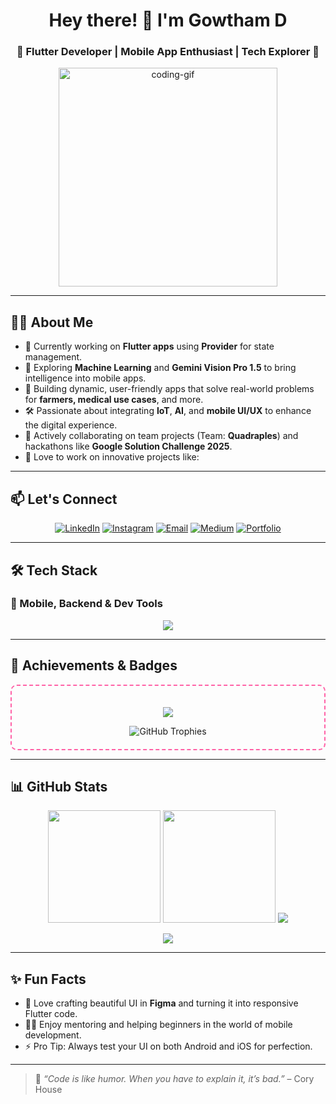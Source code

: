 <h1 align="center">Hey there! 👋 I'm Gowtham D</h1> 
   
<h3 align="center">🚀 Flutter Developer | Mobile App Enthusiast | Tech Explorer 🚀</h3>     
      
<p align="center">
  <img src="https://media.giphy.com/media/qgQUggAC3Pfv687qPC/giphy.gif" width="350" alt="coding-gif"/> 
</p>  

---

## 👨‍💻 About Me

- 🔭 Currently working on **Flutter apps** using **Provider** for state management.
- 🌱 Exploring **Machine Learning** and **Gemini Vision Pro 1.5** to bring intelligence into mobile apps.
- 📱 Building dynamic, user-friendly apps that solve real-world problems for **farmers, medical use cases**, and more.
- 🛠 Passionate about integrating **IoT**, **AI**, and **mobile UI/UX** to enhance the digital experience.
- 🤝 Actively collaborating on team projects (Team: **Quadraples**) and hackathons like **Google Solution Challenge 2025**.
- 🧠 Love to work on innovative projects like:

---

## 📫 Let's Connect

<p align="center">
  <a href="https://www.linkedin.com/in/gowtham-d-123186270/" target="_blank"><img src="https://img.shields.io/badge/LinkedIn-GowthamD-blue?style=for-the-badge&logo=linkedin" alt="LinkedIn"/></a>
  <a href="https://www.instagram.com/d_._gowtham/" target="_blank"><img src="https://img.shields.io/badge/Instagram-gowtham_d__-E4405F?style=for-the-badge&logo=instagram&logoColor=white" alt="Instagram"/></a>
  <a href="mailto:gowthamd997@gmail.com"><img src="https://img.shields.io/badge/Email-gowthamd997@gmail.com-red?style=for-the-badge&logo=gmail&logoColor=white" alt="Email"/></a>
  <a href="https://medium.com/@gowthamd997" target="_blank"><img src="https://img.shields.io/badge/Medium-Read%20Articles-12100E?style=for-the-badge&logo=medium&logoColor=white" alt="Medium"/></a>
  <a href="https://bento.me/gowthamd" target="_blank"><img src="https://img.shields.io/badge/Portfolio-Explore-blueviolet?style=for-the-badge&logo=codepen&logoColor=white" alt="Portfolio"/></a>
</p>

--- 

## 🛠️ Tech Stack

### 🔧 Mobile, Backend & Dev Tools
<p align="center">
  <img src="https://skillicons.dev/icons?i=flutter,dart,firebase,python,cpp,html,css,mysql,figma,github,git,selenium,postman,numpy,pandas,matplotlib,seaborn,powerbi" />
</p>


---

## 🌟 Achievements & Badges

<div align="center" style="border: 2px dashed #ff61a6; padding: 20px; border-radius: 10px;">

  <p>
    <img src="https://img.shields.io/badge/LITERATE--SPORK-Contributor-brightgreen?style=for-the-badge&logo=github" />
  </p>

  <img src="https://github-profile-trophy.vercel.app/?username=gowtham-dd&theme=radical&margin-w=10&margin-h=15&row=2&column=3" alt="GitHub Trophies" />

</div>

---

## 📊 GitHub Stats

<p align="center">
  <img src="https://github-readme-stats.vercel.app/api?username=gowtham-dd&show_icons=true&theme=radical&count_private=true&hide_border=false&border_radius=10" height="180"/>
  <img src="https://github-readme-stats.vercel.app/api/top-langs/?username=gowtham-dd&layout=compact&theme=radical&hide_border=false&border_radius=10" height="180"/>
 
   <img src="https://github-readme-streak-stats.herokuapp.com?user=gowtham-dd&theme=radical&hide_border=false&border_radius=10" /> 
</p> 
 
<p align="center">
  <img src="https://github-readme-activity-graph.vercel.app/graph?username=gowtham-dd&theme=radical&hide_border=false&border_radius=10&area=true&line=ff61a6&point=ffffff" />
</p>

---

## ✨ Fun Facts

- 🎨 Love crafting beautiful UI in **Figma** and turning it into responsive Flutter code.
- 🧑‍🏫 Enjoy mentoring and helping beginners in the world of mobile development.
- ⚡ Pro Tip: Always test your UI on both Android and iOS for perfection.

---

> 💬 _“Code is like humor. When you have to explain it, it’s bad.”_ – Cory House
